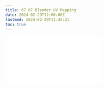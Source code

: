 ```yaml
---
title: 07.07 Blender UV Mapping
date: 2024-02-29T12:00:00Z
lastmod: 2024-02-29T11:42:21
toc: true
---
```


![Link to included file content](../../../../3d-modeling/blender/uv-mapping-blender.md)
